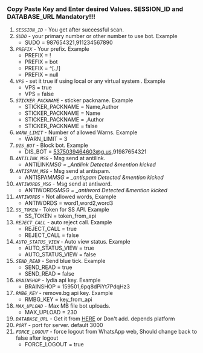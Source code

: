 ### Copy Paste Key and Enter desired Values. SESSION_ID and DATABASE_URL Mandatory!!!

1. _`SESSION_ID`_ - You get after successful scan.
2. _`SUDO`_ - your primary number or other number to use bot. Example
   - SUDO = 987654321,911234567890
3. _`PREFIX`_ - Your prefix. Example
   - PREFIX = !
   - PREFIX = bot
   - PREFIX = ^[.,!]
   - PREFIX = null
4. _`VPS`_ - set it true if using local or any virtual system . Example
   - VPS = true
   - VPS = false
5. _`STICKER_PACKNAME`_ - sticker packname. Example
   - STICKER_PACKNAME = Name,Author
   - STICKER_PACKNAME = Name
   - STICKER_PACKNAME = ,Author
   - STICKER_PACKNAME = false
6. _`WARN_LIMIT`_ - Number of allowed Warns. Example
   - WARN_LIMIT = 3
7. _`DIS_BOT`_ - Block bot. Example
   - DIS_BOT = 5375039464603@g.us,91987654321
8. _`ANTILINK_MSG`_ - Msg send at antilink.
   - ANTILINK*MSG = \_Antilink Detected &mention kicked*
9. _`ANTISPAM_MSG`_ - Msg send at antispam.
   - ANTISPAM*MSG = \_antispam Detected &mention kicked*
10. _`ANTIWORDS_MSG`_ - Msg send at antiword.
    - ANTIWORDS*MSG = \_antiword Detected &mention kicked*
11. _`ANTIWORDS`_ - Not allowed words, Example
    - ANTIWORDS = word1,word2,word3
12. _`SS_TOKEN`_ - Token for SS API. Example
    - SS_TOKEN = token_from_api
13. _`REJECT_CALL`_ - auto reject call. Example
    - REJECT_CALL = true
    - REJECT_CALL = false
14. _`AUTO_STATUS_VIEW`_ - Auto view status. Example
    - AUTO_STATUS_VIEW = true
    - AUTO_STATUS_VIEW = false
15. _`SEND_READ`_ - Send blue tick. Example
    - SEND_READ = true
    - SEND_READ = false
16. _`BRAINSHOP`_ - lydia api key. Example
    - BRAINSHOP = 159501,6pq8dPiYt7PdqHz3
17. _`RMBG_KEY`_ - remove.bg api key. Example
    - RMBG_KEY = key_from_api
18. _`MAX_UPLOAD`_ - Max MB file bot uploads.
    - MAX_UPLOAD = 230
19. _`DATABASE_URL`_ - Get it from [HERE](https://github.com/lyfe00011/whatsapp-bot-md/wiki/DATABASE_URL) or Don't add. depends platform
20. _`PORT`_ - port for server. default 3000
21. _`FORCE_LOGOUT`_ - force logout from WhatsApp web, Should change back to false after logout
     - FORCE_LOGOUT = true